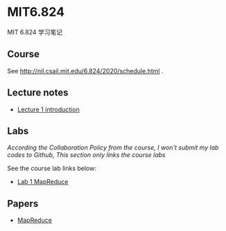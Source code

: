 # MIT6.824

MIT 6.824 学习笔记

## Course

See http://nil.csail.mit.edu/6.824/2020/schedule.html .

## Lecture notes

- [Lecture 1 introduction](lectures/lecture-1-introduction/notes.md)

## Labs

*According the Collaboration Policy from the course, I won't submit my lab codes to Github, This section only links the course labs*

See the course lab links below:

- [Lab 1 MapReduce](http://nil.csail.mit.edu/6.824/2020/labs/lab-mr.html)

## Papers

- [MapReduce](http://nil.csail.mit.edu/6.824/2020/papers/mapreduce.pdf)
